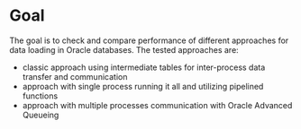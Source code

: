 # Goal
The goal is to check and compare performance of different approaches for data loading in Oracle databases.
The tested approaches are:
* classic approach using intermediate tables for inter-process data transfer and communication
* approach with single process running it all and utilizing pipelined functions
* approach with multiple processes communication with Oracle Advanced Queueing
